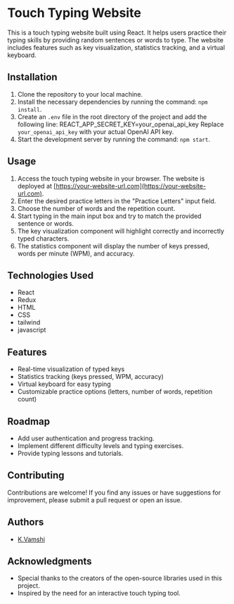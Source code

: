# Touch Typing Website

This is a touch typing website built using React. It helps users practice their typing skills by providing random sentences or words to type. The website includes features such as key visualization, statistics tracking, and a virtual keyboard.

## Installation

1. Clone the repository to your local machine.
2. Install the necessary dependencies by running the command: `npm install`.
3. Create an `.env` file in the root directory of the project and add the following line:
REACT_APP_SECRET_KEY=your_openai_api_key
Replace `your_openai_api_key` with your actual OpenAI API key.
4. Start the development server by running the command: `npm start`.

## Usage

1. Access the touch typing website in your browser. The website is deployed at [https://your-website-url.com](https://your-website-url.com).
2. Enter the desired practice letters in the "Practice Letters" input field.
3. Choose the number of words and the repetition count.
4. Start typing in the main input box and try to match the provided sentence or words.
5. The key visualization component will highlight correctly and incorrectly typed characters.
6. The statistics component will display the number of keys pressed, words per minute (WPM), and accuracy.


## Technologies Used

- React
- Redux
- HTML
- CSS
- tailwind
- javascript

## Features

- Real-time visualization of typed keys
- Statistics tracking (keys pressed, WPM, accuracy)
- Virtual keyboard for easy typing
- Customizable practice options (letters, number of words, repetition count)

## Roadmap

- Add user authentication and progress tracking.
- Implement different difficulty levels and typing exercises.
- Provide typing lessons and tutorials.

## Contributing

Contributions are welcome! If you find any issues or have suggestions for improvement, please submit a pull request or open an issue.

## Authors

- [K.Vamshi](https://github.com/vamshi568)



## Acknowledgments

- Special thanks to the creators of the open-source libraries used in this project.
- Inspired by the need for an interactive touch typing tool.
